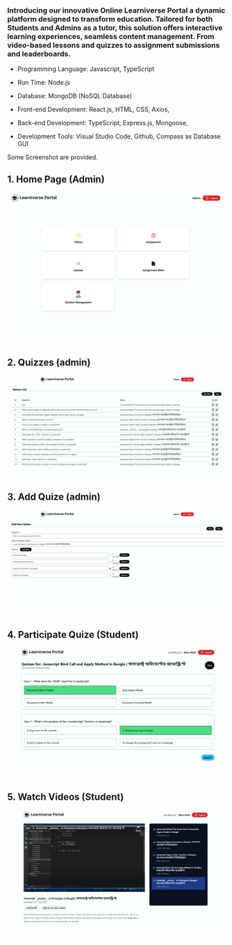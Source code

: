 ### Introducing our innovative Online Learniverse Portal a dynamic platform designed to transform education. Tailored for both Students and Admins as a tutor, this solution offers interactive learning experiences, seamless content management. From video-based lessons and quizzes to assignment submissions and leaderboards.

- Programming Language: Javascript, TypeScript 
- Run Time: Node.js
- Database: MongoDB (NoSQL Database) 

- Front-end Development: React.js, HTML, CSS, Axios,
- Back-end Development: TypeScript, Express.js, Mongoose, 
- Development Tools: Visual Studio Code, Github, Compass as Database GUI 

Some Screenshot are provided.
## 1. Home Page (Admin) 
![Home Page](home.png)

## 2. Quizzes (admin)
![Quizzes](quizzes.png)

## 3. Add Quize (admin)
![create-quize](createQuize.png)

## 4. Participate Quize (Student)
![Participate-quize](ParticipateQuize.png)
## 5. Watch Videos (Student)
![videos](video.png)